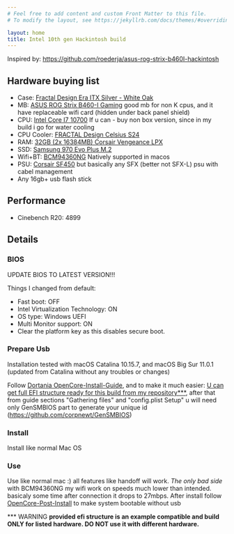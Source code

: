 ```yaml
---
# Feel free to add content and custom Front Matter to this file.
# To modify the layout, see https://jekyllrb.com/docs/themes/#overriding-theme-defaults

layout: home
title: Intel 10th gen Hackintosh build
---
```

Inspired by: https://github.com/roederja/asus-rog-strix-b460I-hackintosh

## Hardware buying list

* Case: [Fractal Design Era ITX Silver - White Oak](https://www.amazon.de/Fractal-Design-FD-CA-ERA-ITX-SI-Noir/dp/B07TQ8937V)
* MB: [ASUS ROG Strix B460-I Gaming](https://www.amazon.de/-/en/ROG-B460-I-Motherboard-Mini-ITX-Networking/dp/B088W9RZZF/ref=sr_1_3?dchild=1&keywords=ASUS+ROG+STRIX+B460-I&qid=1605740143&sr=8-3) good mb for non K cpus, and it have replaceable wifi card (hidden under back panel shield)
* CPU: [Intel Core I7 10700](https://www.amazon.de/-/en/Intel-Core-i7-10700-base-clock/dp/B0883NPRL9/ref=sr_1_4?dchild=1&keywords=intel+10700&qid=1605740310&sr=8-4) If u can - buy non box version, since in my build i go for water cooling
* CPU Cooler: [FRACTAL Design Celsius S24](https://www.amazon.de/-/en/Fractal-Design-Celsius-Black-240mm/dp/B0719DHG5Y/ref=sr_1_9?crid=397B295GK7CME&dchild=1&sr=1-9&th=1)
* RAM: [32GB (2x 16384MB) Corsair Vengeance LPX](https://www.amazon.de/-/en/Corsair-Vengeance-High-Performance-Desktop-Airflow/dp/B016ORTNI2/ref=sr_1_1?dchild=1&keywords=32+gb+%282x+16384mb%29+corsair+vengeance+lpx&qid=1605741069&sr=8-1)
* SSD: [Samsung 970 Evo Plus M.2](https://www.amazon.de/-/en/dp/B07MFBLN7K/ref=twister_B07N1DF97S?_encoding=UTF8&psc=1)
* Wifi+BT: [BCM94360NG](https://www.amazon.de/-/en/gp/product/B083YXS7VF/ref=ppx_yo_dt_b_asin_title_o04_s00?ie=UTF8&psc=1) Natively supported in macos
* PSU: [Corsair SF450](https://www.amazon.de/-/en/Corsair-SF450-450W-SFX-supply/dp/B01CK7KMB2/ref=sr_1_1?dchild=1&keywords=Corsair+SF+Series+SF450&qid=1605740962&sr=8-1) but basically any SFX (better not SFX-L) psu with cabel management
* Any 16gb+ usb flash stick

## Performance
* Cinebench R20: 4899

## Details

### BIOS
UPDATE BIOS TO LATEST VERSION!!!

Things I changed from default:
* Fast boot: OFF
* Intel Virtualization Technology: ON
* OS type: Windows UEFI
* Multi Monitor support: ON
* Clear the platform key as this disables secure boot.

### Prepare Usb
Installation tested with macOS Catalina 10.15.7, and macOS Big Sur 11.0.1 (updated from Catalina without any troubles or changes)

Follow [Dortania OpenCore-Install-Guide](https://dortania.github.io/OpenCore-Install-Guide/installer-guide/),
and to make it much easier: 
[U can get full EFI structure ready for this build from my repository***](https://github.com/buldezir/buldezir.github.io/archive/main.zip),
after that from guide sections "Gathering files" and "config.plist Setup" 
u will need only GenSMBIOS part to generate your unique id (https://github.com/corpnewt/GenSMBIOS)

### Install
Install like normal Mac OS

### Use
Use like normal mac :) all features like handoff will work.
*The only bad side* with BCM94360NG my wifi work on speeds much lower than intended. basicaly some time after connection it drops to 27mbps.
After install follow [OpenCore-Post-Install](https://dortania.github.io/OpenCore-Post-Install/universal/oc2hdd.html#grabbing-opencore-off-the-usb) to make system bootable without usb

*** WARNING
**provided efi structure is an example compatible and build ONLY for listed hardware. DO NOT use it with different hardware.**
